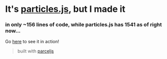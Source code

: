 # It's [particles.js](https://vincentgarreau.com/particles.js/), but I made it
### in only ~156 lines of code, while particles.js has 1541 as of right now...

Go [here](leoriether.github.io/leos-particles-js/dist) to see it in action!

> built with [parceljs](https://parceljs.org/)